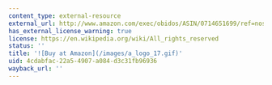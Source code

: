 ```yaml
---
content_type: external-resource
external_url: http://www.amazon.com/exec/obidos/ASIN/0714651699/ref=nosim/mitopencourse-20
has_external_license_warning: true
license: https://en.wikipedia.org/wiki/All_rights_reserved
status: ''
title: '![Buy at Amazon](/images/a_logo_17.gif)'
uid: 4cdabfac-22a5-4907-a084-d3c31fb96936
wayback_url: ''
---
```

